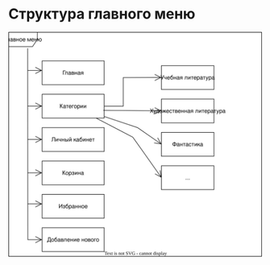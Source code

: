 # Структура главного меню
![Структура главного меню](https://github.com/fpmi-hci-2025/project12b-aquarius/blob/f5e66160c396368ea99200d637c9b100e89a19d2/img/%D0%A1%D1%82%D1%80%D1%83%D0%BA%D1%82%D1%83%D1%80%D0%B0%D0%93%D0%BB%D0%B0%D0%B2%D0%BD%D0%BE%D0%B3%D0%BE%D0%9C%D0%B5%D0%BD%D1%8E.drawio.svg?raw=true)
